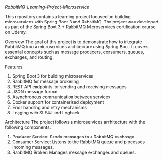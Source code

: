 *RabbitMQ-Learning-Project-Microservice*

This repository contains a learning project focused on building microservices with Spring Boot 3 and RabbitMQ. 
The project was developed as part of the Spring Boot 3 + RabbitMQ Microservices certification course on Udemy.

Overview
The goal of this project is to demonstrate how to integrate RabbitMQ into a microservices architecture using Spring Boot.
It covers essential concepts such as message producers, consumers, queues, exchanges, and routing.

Features
1) Spring Boot 3 for building microservices
2) RabbitMQ for message brokering
3) REST API endpoints for sending and receiving messages
4) JSON message format
5) Asynchronous communication between services
6) Docker support for containerized deployment
7) Error handling and retry mechanisms
8) Logging with SLF4J and Logback

Architecture
The project follows a microservices architecture with the following components:

1) Producer Service: Sends messages to a RabbitMQ exchange.
2) Consumer Service: Listens to the RabbitMQ queue and processes incoming messages.
3) RabbitMQ Broker: Manages message exchanges and queues.
